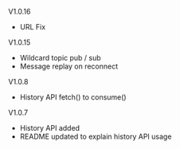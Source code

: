 V1.0.16
- URL Fix

V1.0.15
- Wildcard topic pub / sub
- Message replay on reconnect

V1.0.8
- History API fetch() to consume()

V1.0.7
- History API added
- README updated to explain history API usage